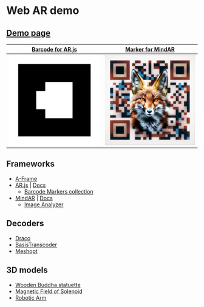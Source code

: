 # Web AR demo

## [Demo page](https://evgenii-d.github.io/webvr-demo/)

|[Barcode for AR.js](assets/images/0_512.png)|[Marker for MindAR](assets/images/qr-fox.png)|
|---|---|
|![Barcode](assets/images/0_512.png)|![Marker](assets/images/qr-fox.png)|

## Frameworks

- [A-Frame](https://github.com/aframevr/aframe/)
- [AR.js](https://github.com/AR-js-org/AR.js) | [Docs](https://ar-js-org.github.io/AR.js-Docs/)
  - [Barcode Markers collection](https://github.com/nicolocarpignoli/artoolkit-barcode-markers-collection)
- [MindAR](https://github.com/hiukim/mind-ar-js) | [Docs](https://hiukim.github.io/mind-ar-js-doc/)
  - [Image Analyzer](https://pictarize.com/image-analyzer/?ref=mindar.org)

## Decoders

- [Draco](https://github.com/google/draco/tree/master/javascript)
- [BasisTranscoder](https://github.com/BinomialLLC/basis_universal/tree/master/webgl/transcoder/build)
- [Meshopt](https://github.com/zeux/meshoptimizer/tree/master/js)

## 3D models

- [Wooden Buddha statuette](https://sketchfab.com/3d-models/wooden-buddha-statuette-675ce7f7a286400d84deb3bcaa38a93e)
- [Magnetic Field of Solenoid](https://sketchfab.com/3d-models/magnetic-field-of-solenoid-by-yuyalyj-70e36fd97e234c4a8f326e62191c02c2)
- [Robotic Arm](https://sketchfab.com/3d-models/black-honey-robotic-arm-c50671f2a8e74de2a2e687103fdc93ab)

